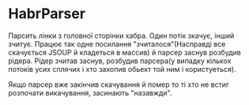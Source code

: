 HabrParser
==========
Парсить лінки з головної сторінки хабра.
Один потік зкачує, інший зчитує.
Працює так одне посилання "зчиталося"(Насправді все скачується JSOUP й кладеться в массив) й парсер заснув розбудив рідера. 
Рідер зчитав заснув, розбудив парсера(у випадку кількох потоків усих сплячих і хто захопив обьект той ним і користуеться).


Якщо парсер вже закінчив скачування й помер то ті хто не встиг розпочати викачування, засинають "назавжди".
